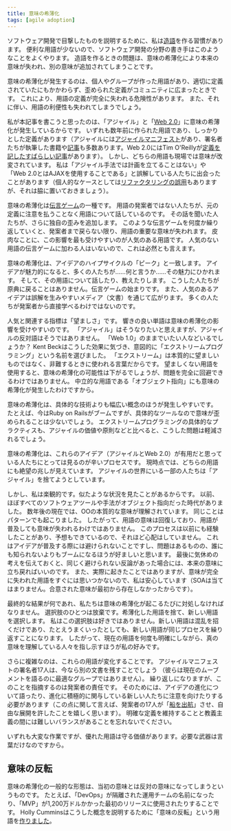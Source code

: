 ```yaml
---
title: 意味の希薄化
tags: [agile adoption]
---
```


<!-- http://www.martinfowler.com/bliki/SemanticDiffusion.html -->

<!-- I have the habit of creating Neologisms to describe the things I see in software development. 
 !-- It's a common habit amongst writers in this field, 
 !-- 	for software development still lacks much useful jargon. 
 !-- One of the problems with building a jargon 
 !-- 	is that terms are vulnerable to losing their meaning, 
 !-- in a process of semantic diffusion - to use yet another potential addition to our jargon. -->

ソフトウェア開発で目撃したものを説明するために、私は[造語](Neologisms)を作る習慣があります。
便利な用語が少ないので、ソフトウェア開発の分野の書き手はこのようなことをよくやります。
造語を作るときの問題は、意味の希薄化により本来の意味が失われ、別の意味が追加されてしまうことです。


<!-- Semantic diffusion 
 !-- 	occurs when you have a word that is coined by a person or group,often with a pretty good definition, 
 !-- 	but then gets spread through the wider community in a way that weakens that definition. 
 !-- This weakening risks losing the definition entirely - and with it any usefulness to the term. -->

意味の希薄化が発生するのは、個人やグループが作った用語があり、適切に定義されていたにもかかわらず、歪められた定義がコミュニティに広まったときです。
これにより、用語の定義が完全に失われる危険性があります。
また、それに伴い、用語の利便性も失われてしまうでしょう。

<!-- I'm partly prompted to write this because I see this semantic diffusion happening very publicly to two terms at the moment: 'agile' and 'Web2.0'.  -->
<!-- Both were coined in the last few years 
 !-- 	and both come with lengthy definitions. (Agile has the agile manifesto, together with numerous books and articles by the authors of the manifesto.  -->
<!-- Web 2.0 has an excellent definitional article by Tim O'Reilly.)  -->
<!-- Yet both of these face a lot of corruption in the field.  -->
<!-- I've run into people who think agile methods mean you shouldn't do any planning and those who think Web 2.0 is solely about using AJAX. 
 !-- (A more personal case is RefactoringMalapropism, but I'll leave that aside for the moment.) -->

私が本記事を書こうと思ったのは、「アジャイル」と「[Web 2.0](Web2.0)」に意味の希薄化が発生しているからです。
いずれも数年前に作られた用語であり、しっかりとした定義があります（アジャイルには[アジャイルマニフェスト](https://agilemanifesto.org/)があり、署名者たちが執筆した書籍や[記事](https://www.martinfowler.com/articles/newMethodology.html)も多数あります。Web 2.0にはTim O'Reillyが[定義を記したすばらしい記事](http://www.oreillynet.com/pub/a/oreilly/tim/news/2005/09/30/what-is-web-20.html)があります）。
しかし、どちらの用語も現場では意味が改変されています。
私は「アジャイル手法では計画を立てることはない」や「Web 2.0とはAJAXを使用することである」と誤解している人たちに出会ったことがあります（個人的なケースとしては[リファクタリングの誤用](RefactoringMalapropism)もありますが、それは脇に置いておきましょう）。

<!-- Semantic diffusion is essentially a succession of the telephone game 
 !-- 	where a different group of people to the originators of a term start talking about it 
 !-- 	without being careful about following the original definition.  -->
<!-- These people are listened to by a further group 
 !-- 	which then goes on to add their own distortions.  -->
<!-- After a few of these hand-offs 
 !-- 	it's easy to lose a lot of the key meaning of the term 
 !-- 	unless you make the point of going back to the originators.  -->
<!-- It's ironic that it's popular terms that tend to suffer from this the most.  -->
<!-- That's inevitable, of course, since unpopular terms have less people to create the telephone chains. -->

意味の希薄化は[伝言ゲーム](https://en.wikipedia.org/wiki/Chinese_whispers)の一種です。
用語の発案者ではない人たちが、元の定義に注意を払うことなく用語について話しているのです。
その話を聞いた人たちが、さらに独自の歪みを追加します。
このような伝言ゲームを何度か繰り返していくと、発案者まで戻らない限り、用語の重要な意味が失われます。
皮肉なことに、この影響を最も受けやすいのが人気のある用語です。
人気のない用語の伝言ゲームに加わる人はいないので、これは必然とも言えます。

<!-- Semantic diffusion tends to coincide 
 !-- 	with hype phase of an idea.  -->
<!-- As an idea becomes attractive, lots of people are... well... attracted.  -->
<!-- Many of these followers talk about the term and teach about it.  -->
<!-- If these people aren't careful to go back to the source, 
 !-- 	the telephone game begins.  -->
<!-- Popular ideas also spread primarily 
 !-- 	though communication media 
 !-- 	that are more likely to lead to misunderstanding - such as writing. 
 !-- Many followers aren't fortunate enough to work directly with the originators and thus learn directly from them. -->

意味の希薄化は、アイデアのハイプサイクルの「ピーク」と一致します。
アイデアが魅力的になると、多くの人たちが……何と言うか……その魅力にひかれます。
そして、その用語について話したり、教えたりします。
こうした人たちが原典に戻ることはありません。伝言ゲームの始まりです。
また、人気のあるアイデアは誤解を生みやすいメディア（文書）を通じて広がります。
多くの人たちが発案者から直接学べるわけではないのです。

<!-- A related indicator to popularity is desirability.  -->
<!-- A word that sounds good may be more likely to suffer from semantic diffusion.  -->
<!-- 'Agile' sounds like something you'd certainly want to be, 
 !-- 	the antonyms of agile aren't at all appealing.  -->
<!-- Who would want to still be merely 1.0 of the web?  -->
<!-- Kent Beck noticed this effect and thus deliberately picked Extreme Programming as a name 
 !-- 	because it less inherently desirable: 'extreme' is often used as a pejorative.  -->
<!-- Using a less desirable term 
 !-- 	may reduce semantic diffusion, but I don't think it avoids the problem completely.  -->
<!-- After all we saw semantic diffusion occur to 'object-oriented' which is a neutral term. -->

人気と関連する指標は「望ましさ」です。
響きの良い単語は意味の希薄化の影響を受けやすいのです。
「アジャイル」はそうなりたいと思えますが、アジャイルの反対語はそうではありません。
「Web 1.0」のままでいたい人などいるでしょうか？
Kent Beckはこうした効果に気づき、意図的に「エクストリームプログラミング」という名前を選びました。
「エクストリーム」は本質的に望ましいものではなく、非難するときに使われる言葉だからです。
望ましくない用語を使用すると、意味の希薄化の可能性は下がるでしょうが、問題を完全に回避できるわけではありません。
中立的な用語である「オブジェクト指向」にも意味の希薄化が発生したわけですから。

<!-- Semantic diffusion is more likely to occur with things 
 !-- 	that are broad concepts rather than hard technologies. 
 !-- Ruby on Rails is getting a lot of hype at the moment, 
 !-- 	but since it's a concrete tool it's hard for its meaning to weaken.  -->
<!-- Extreme Programming's list of concrete practices may also reduce this problem 
 !-- 	compared to agile's broader list of values and principles. -->

意味の希薄化は、具体的な技術よりも幅広い概念のほうが発生しやすいです。
たとえば、今はRuby on Railsがブームですが、具体的なツールなので意味が歪められることは少ないでしょう。
エクストリームプログラミングの具体的なプラクティスも、アジャイルの価値や原則などと比べると、こうした問題は軽減されるでしょう。

<!-- Semantic diffusion is a painful process to watch, 
 !-- particularly for those who find the ideas useful. 
 !-- At the moment I see signs of despair for both of these terms, 
 !-- some people in the agile world are talking of ditching the word agile. -->

意味の希薄化は、これらのアイデア（アジャイルとWeb 2.0）が有用だと思っている人たちにとっては見るのが辛いプロセスです。
現時点では、どちらの用語にも絶望の兆しが見えています。
アジャイルの世界にいる一部の人たちは「アジャイル」を捨てようとしています。

<!-- I'm more sanguine about all this, 
 !-- 	largely because I've seen it before.  -->
<!-- There was a time 
 !-- 	when almost any software tool or method was described as object-oriented.  -->
<!-- But now, years later, the essential meaning of OO is reasonably well understood.  -->
<!-- I saw the same thing happen with patterns.  -->
<!-- So terms do recover their semantic integrity 
 !-- 	and the current diffusion doesn't inevitably mean the terms will lose their meaning.  -->
<!-- I'm also less worried about it because I expected it, again having gone through this process before.  -->
<!-- I think it's an inevitable consequence of ideas becoming popular and despite its problems, 
 !-- 	I prefer the hype to ignorance.  -->
<!-- A final comforting thought is that once the equally inevitable backlash 
 !-- 	comes we get a refocusing on the original meaning.  -->
<!-- As I'm writing this I'm comforted by the fact that 
 !-- 	I can't think of a term that lost its meaning entirely, 
 !-- although I'm sure it's happened. 
 !-- (SOA doesn't count, as I don't think there ever was a commonly agreed meaning for that to start with.) -->

しかし、私は楽観的です。似たような状況を見たことがあるからです。
以前、ほぼすべてのソフトウェアツールや手法がオブジェクト指向だった時代がありました。
数年後の現在では、OOの本質的な意味が理解されています。
同じことはパターンでも起こりました。
したがって、用語の意味は回復しており、用語が普及しても意味が失われるわけではありません。
このプロセスは以前にも経験したことがあり、予想もできているので、それほど心配はしていません。
これはアイデアが普及する際には避けられないことですし、問題はあるものの、誰にも知られないよりもブームになるほうが好ましいと思います。
最後に気休めの考えを伝えておくと、同じく避けられない反論があった場合には、本来の意味に立ち戻ればいいのです。
また、実際に起きたことではありますが、意味が完全に失われた用語をすぐには思いつかないので、私は安心しています（SOAは当てはまりません。合意された意味が最初から存在しなかったからです）。

<!-- Whatever the eventual outcome 
 !-- 	we still have to cope with semantic diffusion as it happens.  -->
<!-- One option is abandonment, 
 !-- 	to drop the diffuse term and pick a new one.  -->
<!-- I don't like this option 
 !-- 	because a new term only adds to the confusion and 
 !-- 	even if you're successful you just end up repeating the process for the new term.  -->
<!-- So my preference is to keep re-articulating the current terminology, 
 !-- 	pointing to those who understand the true meaning. -->

最終的な結果が何であれ、私たちは意味の希薄化が起こるたびに対処しなければなりません。
選択肢のひとつは放棄です。希薄化した用語を捨て、新しい用語を選択します。
私はこの選択肢は好きではありません。新しい用語は混乱を招くだけであり、たとえうまくいったとしても、新しい用語が同じプロセスを繰り返すことになります。
したがって、現在の用語を何度も明確にしながら、真の意味を理解している人々を指し示すほうが私の好みです。

<!-- A further complication is that these terms also shift.  -->
<!-- I'm sure if you asked the original seventeen authors of the agile manifesto, 
 !-- they would come up with a different document today. 
 !-- (Let alone the fact that that group wouldn't be the best group to speak for the movement today.)  -->
<!-- Again it's a responsibility for those who are identified as originators to point this out, both by talking about the way the ideas evolve and by pointing to new people who are playing an active role in that evolution.
 !-- (I'm pleased that the original seventeen "let the ship sail" to go its own way.)  -->
<!-- Let's not forget there's a tricky balance between holding to a clear definition and dogmatism. -->

さらに複雑なのは、これらの用語が変化することです。
アジャイルマニフェストの署名者17人は、今なら別の文書を残すことでしょう
（彼らは現在のムーブメントを語るのに最適なグループではありません）。
繰り返しになりますが、このことを指摘するのは発案者の責任です。
そのためには、アイデアの進化について語ったり、進化に積極的に関与している新しい人たちに注意を向けたりする必要があります（この点に関して言えば、発案者の17人が「[船を出航](agileStory)」させ、自由な展開を許したことを嬉しく思います）。
明確な定義を維持することと教義主義の間には難しいバランスがあることを忘れないでください。

<!-- All of this is hard work, but a good term is worth fighting for - particularly since the only bullets you need are words. -->

いずれも大変な作業ですが、優れた用語は守る価値があります。必要な武器は言葉だけなのですから。

<!-- Semantic Inversion -->
## 意味の反転

<!-- A common form of semantic diffusion is
 !-- 	when the term ends up meaning the opposite of what it was coined to describe. 
 !-- Such as "DevOps" turning into the name for a separated operations team or "Minimal Viable Product" being used for a $12M first release. Holly Cummins neatly coined "Semantic Inversion" to describe this variant of concern. -->

意味の希薄化の一般的な形態は、当初の意味とは反対の意味になってしまうというものです。
たとえば、「DevOps」が隔離された運用チームの名前になったり、「MVP」が1,200万ドルかかった最初のリリースに使用されたりすることです。
Holly Cumminsはこうした概念を説明するために「意味の反転」という用語を[作りました](https://x.com/holly_cummins/status/1416040187889688582)。
